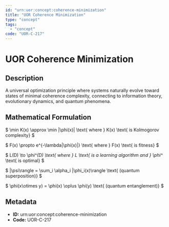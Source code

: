 ```yaml
---
id: "urn:uor:concept:coherence-minimization"
title: "UOR Coherence Minimization"
type: "concept"
tags:
  - "concept"
code: "UOR-C-217"
---
```


# UOR Coherence Minimization

## Description

A universal optimization principle where systems naturally evolve toward states of minimal coherence complexity, connecting to information theory, evolutionary dynamics, and quantum phenomena.

## Mathematical Formulation

$
\min K(x) \approx \min \|\phi(x)\| \text{ where } K(x) \text{ is Kolmogorov complexity}
$

$
F(x) \propto e^{-\lambda\|\phi(x)\|} \text{ where } F(x) \text{ is fitness}
$

$
L(D) \to \phi^*(D) \text{ where } L \text{ is a learning algorithm and } \phi^* \text{ is optimal}
$

$
|\psi\rangle = \sum_i \alpha_i |\phi_i(x)\rangle \text{ (quantum superposition)}
$

$
\phi(x\otimes y) = \phi(x) \oplus \phi(y) \text{ (quantum entanglement)}
$

## Metadata

- **ID:** urn:uor:concept:coherence-minimization
- **Code:** UOR-C-217
